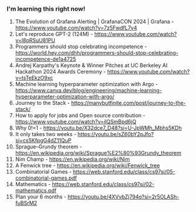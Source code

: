 
### I'm learning this right now! 

1. The Evolution of Grafana Alerting | GrafanaCON 2024 | Grafana - https://www.youtube.com/watch?v=7z5FwdfL7v4
2. Let's reproduce GPT-2 (124M) - https://www.youtube.com/watch?v=l8pRSuU81PU
3. Programmers should stop celebrating incompetence - https://world.hey.com/dhh/programmers-should-stop-celebrating-incompetence-de1a4725
4. Andrej Karpathy's Keynote & Winner Pitches at UC Berkeley AI Hackathon 2024 Awards Ceremony - https://www.youtube.com/watch?v=tsTeEkzO9xc
5. Machine learning hyperparameter optimization with Argo - https://www.canva.dev/blog/engineering/machine-learning-hyperparameter-optimization-with-argo/
6. Journey to the Stack - https://manybutfinite.com/post/journey-to-the-stack/
7. How to apply for jobs and Open source contribution - https://www.youtube.com/watch?v=ilQSmBpd6jQ
8. Why 0!=1 - https://youtu.be/X32dce7_D48?si=U-JpWMh_Mbhs5KDh
9. It only takes two weeks - https://youtu.be/sZ60bY2pJfo?si=cs5KfpgG4dZ11QuP
10. Sprague–Grundy theorem - https://en.wikipedia.org/wiki/Sprague%E2%80%93Grundy_theorem
11. Nim Champ - https://en.wikipedia.org/wiki/Nim
12. A Fenwick tree - https://en.wikipedia.org/wiki/Fenwick_tree
13. Combinatorial Games - https://web.stanford.edu/class/cs97si/05-combinatorial-games.pdf
14. Mathematics - https://web.stanford.edu/class/cs97si/02-mathematics.pdf
15. Plan your 6 months - https://youtu.be/4XVvbZj794o?si=2r5OLASh-fuBSrM2

